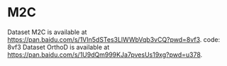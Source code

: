 # M2C

Dataset M2C is available at https://pan.baidu.com/s/1VIn5dSTes3LlWWbVqb3vCQ?pwd=8vf3. code: 8vf3
Dataset OrthoD is available at https://pan.baidu.com/s/1U9dQm999KJa7pvesUs19xg?pwd=u378.

